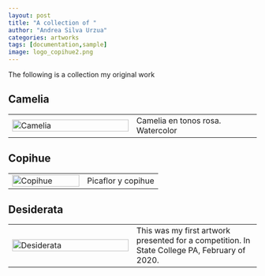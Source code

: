 ```yaml
---
layout: post
title: "A collection of "
author: "Andrea Silva Urzua"
categories: artworks
tags: [documentation,sample]
image: logo_copihue2.png
---
```


The following is a collection my original work

## Camelia
<table border="0" style="width:100%">
<tr>
<td style="width:50%">
<img border="0" alt="Camelia" src="https://andreasilvau.github.io/assets/img/camelia.jpg" style="width:100%">
</td>
<td style="width:50%">
Camelia en tonos rosa. Watercolor
</td>
</tr>
</table>

## Copihue
<table border="0" style="width:100%">
<tr>
<td style="width:50%">
<img border="0" alt="Copihue" src="https://andreasilvau.github.io/assets/img/copihue.jpg" style="width:100%">
</td>
<td style="width:50%">
Picaflor y copihue
</td>
</tr>
</table>

## Desiderata
<table border="0" style="width:100%">
<tr>
<td style="width:50%">
<img border="0" alt="Desiderata" src="https://andreasilvau.github.io/assets/img/desiderata.png" style="width:100%">
</td>
<td style="width:50%">
This was my first artwork presented for a competition. In State College PA, February of 2020.
</td>
</tr>
</table>

